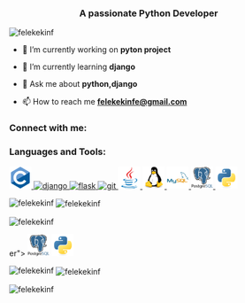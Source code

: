 <h3 align="center">A passionate Python Developer</h3>

<p align="left"> <img src="https://komarev.com/ghpvc/?username=felekekinfe&label=Profile%20views&color=0e75b6&style=flat" alt="felekekinf" /> </p>

- 🔭 I’m currently working on **pyton project**

- 🌱 I’m currently learning **django**

- 💬 Ask me about **python,django**

- 📫 How to reach me **felekekinfe@gmail.com**

<h3 align="left">Connect with me:</h3>
<p align="left">
</p>

<h3 align="left">Languages and Tools:</h3>
<p align="left"> <a href="https://www.cprogramming.com/" target="_blank" rel="noreferrer"> <img src="https://raw.githubusercontent.com/devicons/devicon/master/icons/c/c-original.svg" alt="c" width="40" height="40"/> </a> <a href="https://www.djangoproject.com/" target="_blank" rel="noreferrer"> <img src="https://cdn.worldvectorlogo.com/logos/django.svg" alt="django" width="40" height="40"/> </a> <a href="https://flask.palletsprojects.com/" target="_blank" rel="noreferrer"> <img src="https://www.vectorlogo.zone/logos/pocoo_flask/pocoo_flask-icon.svg" alt="flask" width="40" height="40"/> </a> <a href="https://git-scm.com/" target="_blank" rel="noreferrer"> <img src="https://www.vectorlogo.zone/logos/git-scm/git-scm-icon.svg" alt="git" width="40" height="40"/> </a> <a href="https://www.java.com" target="_blank" rel="noreferrer"> <img src="https://raw.githubusercontent.com/devicons/devicon/master/icons/java/java-original.svg" alt="java" width="40" height="40"/> </a> <a href="https://www.linux.org/" target="_blank" rel="noreferrer"> <img src="https://raw.githubusercontent.com/devicons/devicon/master/icons/linux/linux-original.svg" alt="linux" width="40" height="40"/> </a> <a href="https://www.mysql.com/" target="_blank" rel="noreferrer"> <img src="https://raw.githubusercontent.com/devicons/devicon/master/icons/mysql/mysql-original-wordmark.svg" alt="mysql" width="40" height="40"/> </a> <a href="https://www.postgresql.org" target="_blank" rel="noreferrer"> <img src="https://raw.githubusercontent.com/devicons/devicon/master/icons/postgresql/postgresql-original-wordmark.svg" alt="postgresql" width="40" height="40"/> </a> <a href="https://www.python.org" target="_blank" rel="noreferrer"> <img src="https://raw.githubusercontent.com/devicons/devicon/master/icons/python/python-original.svg" alt="python" width="40" height="40"/> </a> </p>

<p><img align="left" src="https://github-readme-stats.vercel.app/api/top-langs?username=felekekinf&show_icons=true&locale=en&layout=compact" alt="felekekinf" /></p>

<p>&nbsp;<img align="center" src="https://github-readme-stats.vercel.app/api?username=felekekinf&show_icons=true&locale=en" alt="felekekinf" /></p>

<p><img align="center" src="https://github-readme-streak-stats.herokuapp.com/?user=felekekinf&" alt="felekekinf" /></p>er"> <img src="https://raw.githubusercontent.com/devicons/devicon/master/icons/postgresql/postgresql-original-wordmark.svg" alt="postgresql" width="40" height="40"/> </a> <a href="https://www.python.org" target="_blank" rel="noreferrer"> <img src="https://raw.githubusercontent.com/devicons/devicon/master/icons/python/python-original.svg" alt="python" width="40" height="40"/> </a> </p>

<p><img align="left" src="https://github-readme-stats.vercel.app/api/top-langs?username=felekekinf&show_icons=true&locale=en&layout=compact" alt="felekekinf" /></p>

<p>&nbsp;<img align="center" src="https://github-readme-stats.vercel.app/api?username=felekekinf&show_icons=true&locale=en" alt="felekekinf" /></p>

<p><img align="center" src="https://github-readme-streak-stats.herokuapp.com/?user=felekekinf&" alt="felekekinf" /></p>
